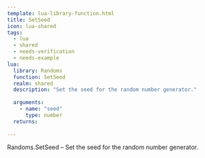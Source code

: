 ```yaml
---
template: lua-library-function.html
title: SetSeed
icon: lua-shared
tags:
  - lua
  - shared
  - needs-verification
  - needs-example
lua:
  library: Randoms
  function: SetSeed
  realm: shared
  description: "Set the seed for the random number generator."
  
  arguments:
    - name: "seed"
      type: number
  returns:
    
---
```


<div class="lua__search__keywords">
Randoms.SetSeed &#x2013; Set the seed for the random number generator.
</div>
